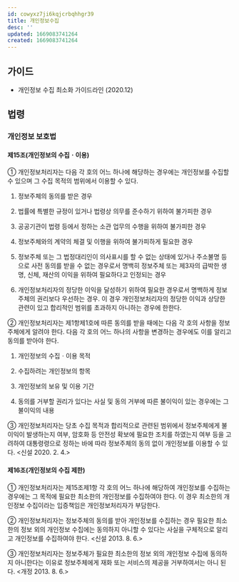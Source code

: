 ```yaml
---
id: cowyxz7ji6kqjcrbqhhgr39
title: 개인정보수집
desc: ''
updated: 1669083741264
created: 1669083741264
---
```


## 가이드 

- 개인정보 수집 최소화 가이드라인 (2020.12)



## 법령 

###  개인정보 보호법 

#### 제15조(개인정보의 수집ㆍ이용) 
 ① 개인정보처리자는 다음 각 호의 어느 하나에 해당하는 경우에는 개인정보를 수집할 수 있으며 그 수집 목적의 범위에서 이용할 수 있다.

1. 정보주체의 동의를 받은 경우

2. 법률에 특별한 규정이 있거나 법령상 의무를 준수하기 위하여 불가피한 경우

3. 공공기관이 법령 등에서 정하는 소관 업무의 수행을 위하여 불가피한 경우

4. 정보주체와의 계약의 체결 및 이행을 위하여 불가피하게 필요한 경우

5. 정보주체 또는 그 법정대리인이 의사표시를 할 수 없는 상태에 있거나 주소불명 등으로 사전 동의를 받을 수 없는 경우로서 명백히 정보주체 또는 제3자의 급박한 생명, 신체, 재산의 이익을 위하여 필요하다고 인정되는 경우

6. 개인정보처리자의 정당한 이익을 달성하기 위하여 필요한 경우로서 명백하게 정보주체의 권리보다 우선하는 경우. 이 경우 개인정보처리자의 정당한 이익과 상당한 관련이 있고 합리적인 범위를 초과하지 아니하는 경우에 한한다.

② 개인정보처리자는 제1항제1호에 따른 동의를 받을 때에는 다음 각 호의 사항을 정보주체에게 알려야 한다. 다음 각 호의 어느 하나의 사항을 변경하는 경우에도 이를 알리고 동의를 받아야 한다.

1. 개인정보의 수집ㆍ이용 목적

2. 수집하려는 개인정보의 항목

3. 개인정보의 보유 및 이용 기간

4. 동의를 거부할 권리가 있다는 사실 및 동의 거부에 따른 불이익이 있는 경우에는 그 불이익의 내용

③ 개인정보처리자는 당초 수집 목적과 합리적으로 관련된 범위에서 정보주체에게 불이익이 발생하는지 여부, 암호화 등 안전성 확보에 필요한 조치를 하였는지 여부 등을 고려하여 대통령령으로 정하는 바에 따라 정보주체의 동의 없이 개인정보를 이용할 수 있다. <신설 2020. 2. 4.>

#### 제16조(개인정보의 수집 제한) 
 
① 개인정보처리자는 제15조제1항 각 호의 어느 하나에 해당하여 개인정보를 수집하는 경우에는 그 목적에 필요한 최소한의 개인정보를 수집하여야 한다. 이 경우 최소한의 개인정보 수집이라는 입증책임은 개인정보처리자가 부담한다.

② 개인정보처리자는 정보주체의 동의를 받아 개인정보를 수집하는 경우 필요한 최소한의 정보 외의 개인정보 수집에는 동의하지 아니할 수 있다는 사실을 구체적으로 알리고 개인정보를 수집하여야 한다. <신설 2013. 8. 6.>

③ 개인정보처리자는 정보주체가 필요한 최소한의 정보 외의 개인정보 수집에 동의하지 아니한다는 이유로 정보주체에게 재화 또는 서비스의 제공을 거부하여서는 아니 된다. <개정 2013. 8. 6.>
